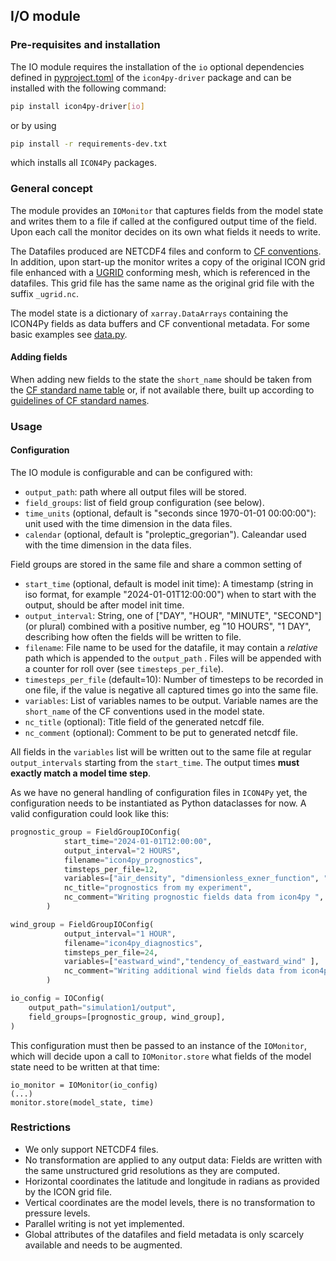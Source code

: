 ## I/O module

### Pre-requisites and installation

The IO module requires the installation of the `io` optional dependencies defined in [pyproject.toml](../../../pyproject.toml)
of the `icon4py-driver` package and can be installed with the following command:

```bash
pip install icon4py-driver[io]
```

or by using

```bash
pip install -r requirements-dev.txt
```

which installs all `ICON4Py` packages.

### General concept

The module provides an `IOMonitor` that captures fields from the model state and writes them to a file
if called at the configured output time of the field. Upon each call the monitor decides on its own
what fields it needs to write.

The Datafiles produced are NETCDF4 files and conform to
[CF conventions](https://cfconventions.org/cf-conventions/cf-conventions.html).
In addition, upon start-up the monitor writes a copy of the original ICON grid file enhanced with a
[UGRID](https://ugrid-conventions.github.io/ugrid-conventions/) conforming mesh, which is referenced
in the datafiles. This grid file has the same name as the original grid file with the suffix `_ugrid.nc`.

The model state is a dictionary of `xarray.DataArrays` containing the ICON4Py fields as data buffers and
CF conventional metadata. For some basic examples see [data.py](../../../icon4py/model/driver/io/data.py).

#### Adding fields

When adding new fields to the state the `short_name` should be taken from the
[CF standard name table](https://cfconventions.org/Data/cf-standard-names/current/build/cf-standard-name-table.html)
or, if not available there, built up according to [guidelines of CF standard names](http://cfconventions.org/Data/cf-standard-names/docs/guidelines.html).

### Usage

#### Configuration

The IO module is configurable and can be configured with:

- `output_path`: path where all output files will be stored.
- `field_groups`: list of field group configuration (see below).
- `time_units` (optional, default is "seconds since 1970-01-01 00:00:00"): unit used with the time dimension in the data files.
- `calendar` (optional, default is "proleptic_gregorian"). Caleandar used with the time dimension in the data files.

Field groups are stored in the same file and share a common setting of

- `start_time` (optional, default is model init time): A timestamp (string in iso format, for example "2024-01-01T12:00:00") when to start with the output, should be after model init time.
- `output_interval`: String, one of ["DAY", "HOUR", "MINUTE", "SECOND"] (or plural) combined with a positive number, eg "10 HOURS", "1 DAY", describing how often the fields will be written to file.
- `filename`: File name to be used for the datafile, it may contain a _relative_ path which is appended to the `output_path` . Files will be appended with a counter for roll over (see `timesteps_per_file`).
- `timesteps_per_file` (default=10): Number of timesteps to be recorded in one file, if the value is negative all captured times go into the same file.
- `variables`: List of variables names to be output. Variable names are the `short_name` of the CF conventions used in the model state.
- `nc_title` (optional): Title field of the generated netcdf file.
- `nc_comment` (optional): Comment to be put to generated netcdf file.

All fields in the `variables` list will be written out to the same file at regular
`output_intervals` starting from the `start_time`. The output times **must exactly match a model time step**.

As we have no general handling of configuration files in `ICON4Py` yet, the configuration needs to
be instantiated as Python dataclasses for now. A valid configuration could look like this:

```python
prognostic_group = FieldGroupIOConfig(
            start_time="2024-01-01T12:00:00",
            output_interval="2 HOURS",
            filename="icon4py_prognostics",
            timsteps_per_file=12,
            variables=["air_density", "dimensionless_exner_function", "upward_air_velocity"],
            nc_title="prognostics from my experiment",
            nc_comment="Writing prognostic fields data from icon4py ",
        )

wind_group = FieldGroupIOConfig(
            output_interval="1 HOUR",
            filename="icon4py_diagnostics",
            timsteps_per_file=24,
            variables=["eastward_wind","tendency_of_eastward_wind" ],
            nc_comment="Writing additional wind fields data from icon4py",
        )

io_config = IOConfig(
    output_path="simulation1/output",
    field_groups=[prognostic_group, wind_group],
)
```

This configuration must then be passed to an instance of the `IOMonitor`, which will decide upon a
call to `IOMonitor.store` what fields of the model state need to be written at that time:

```
io_monitor = IOMonitor(io_config)
(...)
monitor.store(model_state, time)
```

### Restrictions

- We only support NETCDF4 files.
- No transformation are applied to any output data: Fields are written with the same unstructured grid resolutions as they are computed.
- Horizontal coordinates the latitude and longitude in radians as provided by the ICON grid file.
- Vertical coordinates are the model levels, there is no transformation to pressure levels.
- Parallel writing is not yet implemented.
- Global attributes of the datafiles and field metadata is only scarcely available and needs to be augmented.

